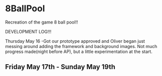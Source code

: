 # 8BallPool
Recreation of the game 8 ball pool!!


DEVELOPMENT LOG!!!

Thursday May 16
  -Got our prototype approved and Oliver began just messing around adding the framework and background images. Not much progress made(night before AP), but a little experimentation at the start.

Friday May 17th - Sunday May  19th
  -
